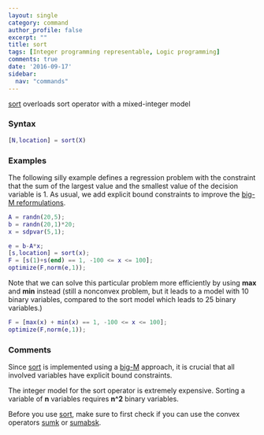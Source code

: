 ```yaml
---
layout: single
category: command
author_profile: false
excerpt: ""
title: sort
tags: [Integer programming representable, Logic programming]
comments: true
date: '2016-09-17'
sidebar:
  nav: "commands"
---
```


[sort](/command/sort) overloads sort operator with a mixed-integer model

### Syntax

````matlab
[N,location] = sort(X)
````

### Examples

The following silly example defines a regression problem with the constraint that the sum of the largest value and the smallest value of the decision variable is 1. As usual, we add explicit bound constraints to improve the [big-M reformulations](/tutorial/bigmandconvexhulls).

````matlab
A = randn(20,5);
b = randn(20,1)*20;
x = sdpvar(5,1);

e = b-A*x;
[s,location] = sort(x);
F = [s(1)+s(end) == 1, -100 <= x <= 100];
optimize(F,norm(e,1));
````

Note that we can solve this particular problem more efficiently by using **max** and **min** instead (still a nonconvex problem, but it leads to a model with 10 binary variables, compared to the sort model which leads to 25 binary variables.)

````matlab
F = [max(x) + min(x) == 1, -100 <= x <= 100];
optimize(F,norm(e,1));
````


### Comments

Since [sort](/command/sort) is implemented using a [big-M](/tutorial/bigmandconvexhulls) approach, it is crucial that all involved variables have explicit bound constraints.

The integer model for the sort operator is extremely expensive. Sorting a variable of **n** variables requires **n^2** binary variables.

Before you use [sort](/command/sort), make sure to first check if you can use the convex operators [sumk](/command/sumk) or [sumabsk](/command/sumabsk).
